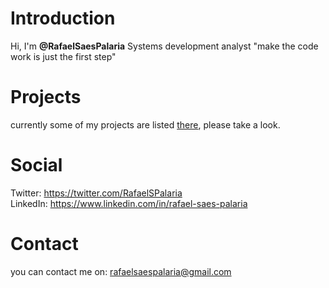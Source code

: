 # Introduction
Hi, I'm **@RafaelSaesPalaria**
Systems development analyst
"make the code work is just the first step"
# Projects
currently some of my projects are listed [there](https://rafaelsaespalaria.github.io/portfolio/), please take a look.
# Social
Twitter: https://twitter.com/RafaelSPalaria  
LinkedIn: https://www.linkedin.com/in/rafael-saes-palaria  
# Contact
you can contact me on: rafaelsaespalaria@gmail.com
